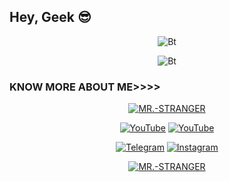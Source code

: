## Hey, Geek 😎
<p align="center"><img src="https://user-images.githubusercontent.com/76559435/120278129-84b04f80-c2d2-11eb-9a3c-a0f347cb32e0.gif" alt="Bt">

<p align="center"><img src="https://user-images.githubusercontent.com/49580304/110318584-81067880-7fc2-11eb-8391-152d308e7f2b.gif" alt="Bt">
  
### KNOW MORE ABOUT ME>>>>
<p align="center"><a href="https://github.com/H-MR-STRANGER"><img title="MR.-STRANGER" src="https://github-readme-stats.vercel.app/api?username=H-MR-STRANGER&show_icons=true&include_all_commits=true&theme=chartreuse-dark&cache_seconds=3200"></a>
</p>

<p align="center">
<a href="https://github.com/H-MR-STRANGER"><img title="YouTube" src="https://img.shields.io/badge/ME.-STRANGER-brightgreen?style=for-the-badge&logo=github"></a>
<a href="https://youtube.com/channel/UCG4Lop1oQ9dsJ0XsO2NxHYA"><img title="YouTube" src="https://img.shields.io/badge/YouTube-MR.STRANGER-red?style=for-the-badge&logo=Youtube"></a>
</p>

<p align="center">
<a href="https://telegram.me/trytohacks_channel"><img title="Telegram" src="https://img.shields.io/badge/Telegram-black?style=for-the-badge&logo=Telegram"></a>
<a href="https://www.instagram.com/mr_stranger_h_/insgrm"><img title="Instagram" src="https://img.shields.io/badge/INSTAGRAM-purple?style=for-the-badge&logo=instagram"></a>
<p align="center">

<p align="center">
<a href="https://github.com/H-MR-STRANGER"><img title="MR.-STRANGER" src="https://github-readme-stats.vercel.app/api/top-langs/?username=H-MR-STRANGER&layout=compact"></a>
</p>
